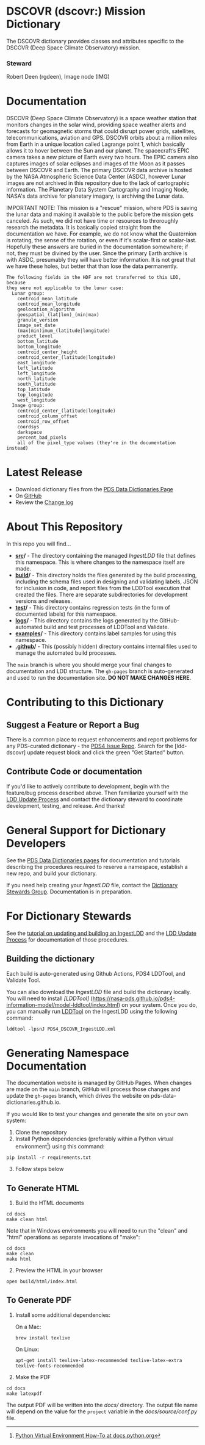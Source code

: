 # DSCOVR (dscovr:) Mission Dictionary

The DSCOVR dictionary provides classes and attributes specific to the
DSCOVR (Deep Space Climate Observatory) mission.

### Steward
Robert Deen (rgdeen), Image node (IMG)

# Documentation

DSCOVR (Deep Space Climate Observatory) is a space weather station that monitors
changes in the solar wind, providing space weather alerts and forecasts for geomagnetic
storms that could disrupt power grids, satellites, telecommunications, aviation and GPS.
DSCOVR orbits about a million miles from Earth in a unique location called Lagrange
point 1, which basically allows it to hover between the Sun and our planet. The
spacecraft’s EPIC camera takes a new picture of Earth every two hours. The EPIC camera
also captures images of solar eclipses and images of the Moon as it passes between
DSCOVR and Earth. The primary DSCOVR data archive is hosted by the NASA Atmospheric
Science Data Center (ASDC), however Lunar images are not archived in this repository
due to the lack of cartographic information. The Planetary Data System Cartography
and Imaging Node, NASA's data archive for planetary imagary, is archiving the Lunar data.

IMPORTANT NOTE:  This mission is a "rescue" mission, where PDS is saving
    the lunar data and making it available to the public before the mission
    gets canceled.  As such, we did not have time or resources to throroughly
    research the metadata.  It is basically copied straight from the documentation
    we have.  For example, we do not know what the Quaternion is rotating, the
    sense of the rotation, or even if it's scalar-first or scalar-last.  Hopefully
    these answers are buried in the documentation somewhere; if not, they must be
    divined by the user.  Since the primary Earth archive is with ASDC, presumably
    they will have better information.  It is not great that we have these
    holes, but better that than lose the data permanently.
    
    The following fields in the HDF are not transferred to this LDD, because
    they were not applicable to the lunar case:
      Lunar group:
        centroid_mean_latitude
        centroid_mean_longitude
        geolocation_algorithm
        geospatial_(lat|lon)_(min|max)
        granule_version
        image_set_date
        (max|min)imum_(latitude|longitude)
        product_level
        bottom_latitude
        bottom_longitude
        centroid_center_height
        centroid_center_(latitude|longitude)
        east_longitude
        left_latitude
        left_longitude
        north_latitude
        south_latitude
        top_latitude
        top_longitude
        west_longitude
      Image group:
        centroid_center_(latitude|longitude)
        centroid_column_offset
        centroid_row_offset
        coordsys
        darkspace
        percent_bad_pixels
        all of the pixel_type values (they're in the documentation instead)



# Latest Release

* Download dictionary files from the [PDS Data Dictionaries Page](https://pds.nasa.gov/datastandards/dictionaries/index-missions.shtml#dscovr)
* On [GitHub](../../releases/latest)
* Review the [Change log](src/PDS4_DSCOVR_Ingest_LDD.xml)

# About This Repository
In this repo you will find...
* **[src](src)/** - The directory containing the managed *IngestLDD* file
 that defines this namespace. This is where changes to the namespace
 itself are made.
* **[build](build)/** - This directory holds the files generated by the
build processing, including the schema files used in designing and
validating labels, JSON for inclusion in code, and report files from the
LDDTool execution that created the files. There are separate
subdirectories for development versions and releases.
* **[test](test)/** - This directory contains regression tests (in the
  form of documented labels) for this namespace.
* **[logs](logs)/** - This directory contains the logs generated by the
 GitHub-automated build and test processes of LDDTool and Validate.
* **[examples](examples)/** - This directory contains label samples for
using this namespace.
* **[.github](.github)/** - This (possibly hidden) directory contains
internal files used to manage the automated build processes.


The `main` branch is where you should merge your final changes to documentation and LDD structure.
The `gh-pages` branch is auto-generated and used to run the documentation site. **DO NOT MAKE CHANGES HERE**.

# Contributing to this Dictionary

## Suggest a Feature or Report a Bug

There is a common place to request enhancements and report problems for
any PDS-curated dictionary - the [PDS4 Issue Repo](https://github.com/pds-data-dictionaries/PDS4-LDD-Issue-Repo/issues/new/choose).
Search for the \[ldd-dscovr\] update request block and click the green
"Get Started" button.

## Contribute Code or documentation
If you'd like to actively contribute to development, begin with the
feature/bug process described above. Then familiarize yourself with
the [LDD Update Process](https://pds-data-dictionaries.github.io/development/ldd-update.html)
and contact the dictionary steward to coordinate development, testing,
and release. And thanks!

# General Support for Dictionary Developers
See the [PDS Data Dictionaries pages](https://pds-data-dictionaries.github.io)
for documentation and tutorials describing the procedures
required to reserve a namespace,
establish a new repo, and build your dictionary.

<!-- NOTE

     PDS needs a better suggestion than the following, but I'm hesitant
     to point to my wiki and I don't see the information clearly
     identified elsewhere...
-->
If you need help creating your *IngestLDD* file, contact the [Dictionary Stewards Group](https://pds-data-dictionaries.github.io/teams/pds-dd-stewards.html). Documentation is in preparation.

# For Dictionary Stewards

See the [tutorial on updating and building an IngestLDD](https://pds-data-dictionaries.github.io/support/tutorials.html#ldd-update-and-build-tutorial) and the [LDD Update Process](https://pds-data-dictionaries.github.io/development/ldd-update.html) for documentation of those procedures.

## Building the dictionary

Each build is auto-generated using Github Actions, PDS4 LDDTool, and Validate Tool.

You can also download the *IngestLDD* file and build the dictionary locally.
You will need to install *[LDDTool]* (https://nasa-pds.github.io/pds4-information-model/model-lddtool/index.html) on your system. Once you do,
you can manually run [LDDTool](https://nasa-pds.github.io/pds4-information-model/model-lddtool/index.html) on the IngestLDD using the following command:

```
lddtool -lpsnJ PDS4_DSCOVR_IngestLDD.xml
```

# Generating Namespace Documentation
The documentation website is managed by GitHub Pages. When changes are made on the `main` branch, GitHub will process those changes and update the `gh-pages` branch, which drives the website on pds-data-dictionaries.github.io. 

If you would like to test your changes and generate the site on your own system:

1. Clone the repository
2. Install Python dependencies (preferably within a Python virtual environment[^1]) using this command:
```
pip install -r requirements.txt
```
3. Follow steps below

[^1]: [Python Virtual Environment How-To at docs.python.org](https://docs.python.org/3/library/venv.html)

## To Generate HTML

1. Build the HTML documents
```
cd docs
make clean html
```
   Note that in Windows environments you will need to run the "clean" and "html" operations as separate invocations of "make":
```
cd docs
make clean
make html
````

2. Preview the HTML in your browser
```
open build/html/index.html
```

## To Generate PDF

1. Install some additional dependencies:

   On a Mac:
   ```
   brew install texlive
   ```

   On Linux:
   ```
   apt-get install texlive-latex-recommended texlive-latex-extra texlive-fonts-recommended
   ```

2. Make the PDF
```
cd docs
make latexpdf
```

The output PDF will be written into the *docs/* directory.
The output file name will depend on the value for the ```project``` variable
in the *docs/source/conf.py* file.
